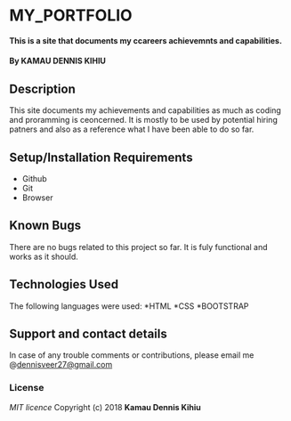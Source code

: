 # MY_PORTFOLIO
#### This is a site that documents my ccareers achievemnts and capabilities.
#### By **KAMAU DENNIS KIHIU**
## Description
This site documents my achievements and capabilities as much as coding and proramming is ceoncerned. It is mostly to be used by potential
hiring patners and also as a reference what I have been able to do so far.
## Setup/Installation Requirements
* Github
* Git
* Browser
## Known Bugs
There are no bugs related to this project so far. It is fuly functional and works as it should.
## Technologies Used
The following languages were used:
*HTML
*CSS
*BOOTSTRAP
## Support and contact details
In case of any trouble comments or contributions, please email me @dennisveer27@gmail.com
### License
*MIT licence*
Copyright (c) 2018 **Kamau Dennis Kihiu**
  
